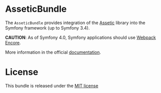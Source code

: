 AsseticBundle
=============

The `AsseticBundle` provides integration of the [Assetic](https://github.com/kriswallsmith/assetic)
library into the Symfony framework (up to Symfony 3.4).

**CAUTION**: As of Symfony 4.0, Symfony applications should use [Webpack Encore](https://symfony.com/doc/current/frontend.html).

More information in the official [documentation](https://symfony.com/doc/current/cookbook/assetic/index.html).

License
=======

This bundle is released under the [MIT license](LICENSE)
